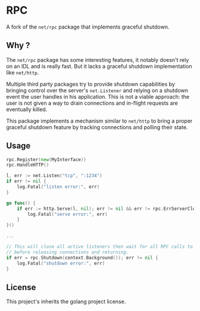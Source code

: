 # RPC

A fork of the `net/rpc` package that implements graceful shutdown.

## Why ?

The `net/rpc` package has some interesting features, it notably doesn't rely on
an IDL and is really fast. But it lacks a graceful shutdown implementation like
`net/http`.

Multiple third party packages try to provide shutdown capabilities by bringing
control over the server's `net.Listener` and relying on a shutdown event the
user handles in his application. This is not a viable approach: the user is not
given a way to drain connections and in-flight requests are eventually killed.

This package implements a mechanism similar to `net/http` to bring a proper
graceful shutdown feature by tracking connections and polling their state.

## Usage

```go
rpc.Register(new(MyInterface))
rpc.HandleHTTP()

l, err := net.Listen("tcp", ":1234")
if err != nil {
    log.Fatal("listen error:", err)
}

go func() {
    if err := http.Serve(l, nil); err != nil && err != rpc.ErrServerClosed {
        log.Fatal("serve error:", err)
    }
}()

...

// This will close all active listeners then wait for all RPC calls to finish
// before releasing connections and returning.
if err = rpc.Shutdown(context.Background()); err != nil {
    log.Fatal("shutdown error:", err)
}
```

## License

This project's inherits the golang project license.
